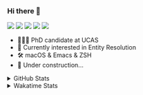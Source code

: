 ### Hi there 👋

[![](https://img.shields.io/badge/-Email-325180?logo=maildotru&logoColor=white&style=flat-square)](mailto:wang@tianshu.me)
[![](https://img.shields.io/badge/-GitHub-black?logo=GitHub&style=flat-square)](https://github.com/tshu-w)
[![](https://img.shields.io/badge/-Telegram-26a5e4?labelColor=fafafa&logo=telegram&style=flat-square)](https://t.me/tshu_w) 
[![](https://img.shields.io/badge/-Twitter-1da1f2?logo=Twitter&logoColor=white&style=flat-square)](https://twitter.com/tshu_w)
[![](https://komarev.com/ghpvc/?username=tshu-w&color=blueviolet&style=flat-square)]()



- 🧑🏻‍🎓 PhD candidate at UCAS
- 🔭 Currently interested in Entity Resolution
- 🛠 macOS & Emacs & ZSH
- 🚧 Under construction...

<details>

<summary>GitHub Stats</summary>

![Tianshu's GitHub stats](https://github-readme-stats.vercel.app/api?username=tshu-w&show_icons=true&theme=buefy&count_private=true)
  
</details>


<details>
  <summary>Wakatime Stats</summary>

  Currently, files accessed by tramp cannot be tracked by wakatime, see https://github.com/wakatime/wakatime-mode/issues/27
  <br>
  
<!--START_SECTION:waka-->
**I'm an Early 🐤** 

```text
🌞 Morning    30 commits     ███░░░░░░░░░░░░░░░░░░░░░░   11.76% 
🌆 Daytime    130 commits    ████████████░░░░░░░░░░░░░   50.98% 
🌃 Evening    92 commits     █████████░░░░░░░░░░░░░░░░   36.08% 
🌙 Night      3 commits      ░░░░░░░░░░░░░░░░░░░░░░░░░   1.18%

```
📅 **I'm Most Productive on Saturday** 

```text
Monday       52 commits     █████░░░░░░░░░░░░░░░░░░░░   20.39% 
Tuesday      52 commits     █████░░░░░░░░░░░░░░░░░░░░   20.39% 
Wednesday    23 commits     ██░░░░░░░░░░░░░░░░░░░░░░░   9.02% 
Thursday     16 commits     █░░░░░░░░░░░░░░░░░░░░░░░░   6.27% 
Friday       21 commits     ██░░░░░░░░░░░░░░░░░░░░░░░   8.24% 
Saturday     69 commits     ██████░░░░░░░░░░░░░░░░░░░   27.06% 
Sunday       22 commits     ██░░░░░░░░░░░░░░░░░░░░░░░   8.63%

```


📊 **This Week I Spent My Time On** 

```text
💬 Programming Languages: 
sh                       6 hrs 34 mins       ███████████████████░░░░░░   78.05% 
Org                      1 hr 19 mins        ████░░░░░░░░░░░░░░░░░░░░░   15.71% 
Emacs Lisp               31 mins             █░░░░░░░░░░░░░░░░░░░░░░░░   6.24%

🔥 Editors: 
Zsh                      6 hrs 34 mins       ███████████████████░░░░░░   78.05% 
Emacs                    1 hr 50 mins        █████░░░░░░░░░░░░░░░░░░░░   21.95%

🐱‍💻 Projects: 
universal_ie             3 hrs 49 mins       ███████████░░░░░░░░░░░░░░   45.43% 
Terminal                 2 hrs 21 mins       ███████░░░░░░░░░░░░░░░░░░   28.03% 
Unknown Project          1 hr 19 mins        ████░░░░░░░░░░░░░░░░░░░░░   15.71% 
emacs                    32 mins             █░░░░░░░░░░░░░░░░░░░░░░░░   6.37% 
dotfiles                 12 mins             ░░░░░░░░░░░░░░░░░░░░░░░░░   2.39%

💻 Operating System: 
Linux                    4 hrs 59 mins       ██████████████░░░░░░░░░░░   59.25% 
Mac                      3 hrs 25 mins       ██████████░░░░░░░░░░░░░░░   40.75%

```

**I Mostly Code in Python** 

```text
Python                   6 repos             ████████░░░░░░░░░░░░░░░░░   31.58% 
JavaScript               3 repos             ████░░░░░░░░░░░░░░░░░░░░░   15.79% 
HTML                     2 repos             ██░░░░░░░░░░░░░░░░░░░░░░░   10.53% 
Emacs Lisp               2 repos             ██░░░░░░░░░░░░░░░░░░░░░░░   10.53% 
TeX                      2 repos             ██░░░░░░░░░░░░░░░░░░░░░░░   10.53%

```



 Last Updated on 01/10/2021
<!--END_SECTION:waka-->
</details>
